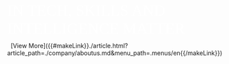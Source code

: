 <p style="font-size: 36px; color: white !important; font-family: Raleway !important; margin: 0 0 10px 0; padding: 0 !important; font-weight:500 !important; font-style: normal !important;" class="headline-text">IN TECH, SKILLS AND INTELLIGENCE MATTER</p>
&nbsp;
[View More]({{#makeLink}}./article.html?article_path=./company/aboutus.md&menu_path=.menus/en{{/makeLink}})